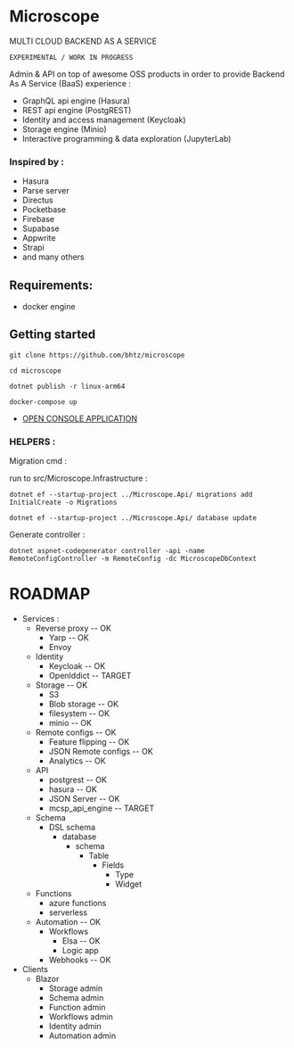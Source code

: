 # Microscope

MULTI CLOUD BACKEND AS A SERVICE

    EXPERIMENTAL / WORK IN PROGRESS

Admin & API on top of awesome OSS products in order to provide Backend As A Service (BaaS) experience :

* GraphQL api engine (Hasura)
* REST api engine (PostgREST)
* Identity and access management (Keycloak)
* Storage engine (Minio)
* Interactive programming & data exploration (JupyterLab)

### Inspired by :

* Hasura
* Parse server
* Directus
* Pocketbase
* Firebase
* Supabase
* Appwrite
* Strapi
* and many others

## Requirements: 

* docker engine

## Getting started

    git clone https://github.com/bhtz/microscope

    cd microscope

    dotnet publish -r linux-arm64

    docker-compose up

* [OPEN CONSOLE APPLICATION](http://localhost:8086)

### HELPERS :

Migration cmd : 

run to src/Microscope.Infrastructure : 

    dotnet ef --startup-project ../Microscope.Api/ migrations add InitialCreate -o Migrations

    dotnet ef --startup-project ../Microscope.Api/ database update

Generate controller : 

    dotnet aspnet-codegenerator controller -api -name RemoteConfigController -m RemoteConfig -dc MicroscopeDbContext

ROADMAP
=======

* Services : 
    * Reverse proxy -- OK
        * Yarp -- OK
        * Envoy
    * Identity
        * Keycloak -- OK
        * OpenIddict -- TARGET
    * Storage -- OK
        * S3  
        * Blob storage -- OK
        * filesystem -- OK
        * minio -- OK
    * Remote configs -- OK
        * Feature flipping -- OK
        * JSON Remote configs -- OK
        * Analytics -- OK
    * API
        * postgrest -- OK
        * hasura -- OK
        * JSON Server -- OK
        * mcsp_api_engine -- TARGET
    * Schema
        * DSL schema
            * database
                * schema
                    * Table
                        * Fields
                            * Type
                            * Widget
    * Functions
        * azure functions
        * serverless
    * Automation -- OK
        * Workflows
            * Elsa -- OK
            * Logic app
        * Webhooks -- OK
* Clients
    * Blazor
        * Storage admin
        * Schema admin
        * Function admin
        * Workflows admin
        * Identity admin
        * Automation admin
